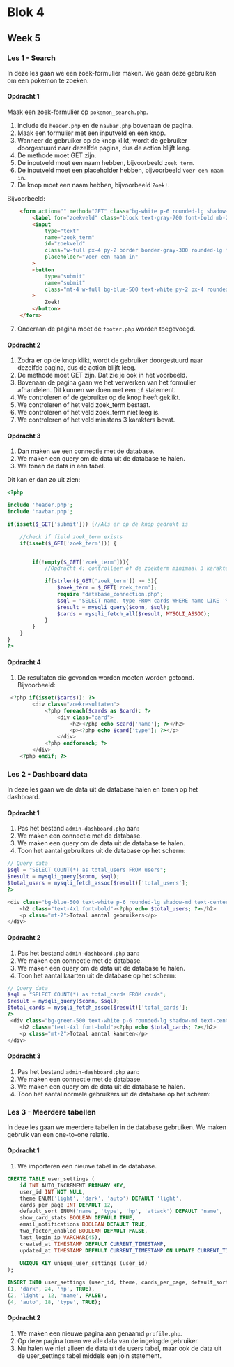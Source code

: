 # Blok 4

## Week 5

### Les 1 - Search   

In deze les gaan we een zoek-formulier maken. We gaan deze gebruiken om een pokemon te zoeken.

#### Opdracht 1

Maak een zoek-formulier op `pokemon_search.php`.

1. include de `header.php` en de `navbar.php` bovenaan de pagina.
2. Maak een formulier met een inputveld en een knop.
3. Wanneer de gebruiker op de knop klikt, wordt de gebruiker doorgestuurd naar dezelfde pagina, dus de action blijft leeg.
4. De methode moet GET zijn.
5. De inputveld moet een naam hebben, bijvoorbeeld `zoek_term`.
5. De inputveld moet een placeholder hebben, bijvoorbeeld `Voer een naam in`.
6. De knop moet een naam hebben, bijvoorbeeld `Zoek!`.

Bijvoorbeeld:
```html
    <form action="" method="GET" class="bg-white p-6 rounded-lg shadow-md w-full max-w-md">
        <label for="zoekveld" class="block text-gray-700 font-bold mb-2">Zoek op naam</label>
        <input 
            type="text" 
            name="zoek_term" 
            id="zoekveld" 
            class="w-full px-4 py-2 border border-gray-300 rounded-lg focus:outline-none focus:ring-2 focus:ring-blue-500"
            placeholder="Voer een naam in"
        >
        <button  
            type="submit" 
            name="submit"
            class="mt-4 w-full bg-blue-500 text-white py-2 px-4 rounded-lg hover:bg-blue-600 transition duration-300"
        >
            Zoek!
        </button>
    </form>
```

7. Onderaan de pagina moet de `footer.php` worden toegevoegd.

#### Opdracht 2

1. Zodra er op de knop klikt, wordt de gebruiker doorgestuurd naar dezelfde pagina, dus de action blijft leeg.
2. De methode moet GET zijn. Dat zie je ook in het voorbeeld.
3. Bovenaan de pagina gaan we het verwerken van het formulier afhandelen. Dit kunnen we doen met een `if` statement.
4. We controleren of de gebruiker op de knop heeft geklikt.
5. We controleren of het veld zoek_term bestaat.
6. We controleren of het veld zoek_term niet leeg is.
7. We controleren of het veld minstens 3 karakters bevat.


#### Opdracht 3

1. Dan maken we een connectie met de database.
2. We maken een query om de data uit de database te halen.
3. We tonen de data in een tabel.


Dit kan er dan zo uit zien:

```php
<?php

include 'header.php';
include 'navbar.php';

if(isset($_GET['submit'])) {//Als er op de knop gedrukt is

    //check if field zoek_term exists
    if(isset($_GET['zoek_term'])) {


        if(!empty($_GET['zoek_term'])){
            //Opdracht 4: controlleer of de zoekterm minimaal 3 karakters lang is

            if(strlen($_GET['zoek_term']) >= 3){
                $zoek_term = $_GET['zoek_term'];
                require "database_connection.php";
                $sql = "SELECT name, type FROM cards WHERE name LIKE '%$zoek_term%'";
                $result = mysqli_query($conn, $sql);
                $cards = mysqli_fetch_all($result, MYSQLI_ASSOC);
            }
        }
    }
}
?>

```

#### Opdracht 4

1. De resultaten die gevonden worden moeten worden getoond. Bijvoorbeeld:

```php
 <?php if(isset($cards)): ?>
        <div class="zoekresultaten">
            <?php foreach($cards as $card): ?>
                <div class="card">
                    <h2><?php echo $card['name']; ?></h2>
                    <p><?php echo $card['type']; ?></p>
                </div>
            <?php endforeach; ?>
        </div>
    <?php endif; ?>
```

### Les 2 - Dashboard data

In deze les gaan we de data uit de database halen en tonen op het dashboard.

#### Opdracht 1

1. Pas het bestand `admin-dashboard.php` aan: 
2. We maken een connectie met de database.
3. We maken een query om de data uit de database te halen.
4. Toon het aantal gebruikers uit de database op het scherm:


```php
// Query data
$sql = "SELECT COUNT(*) as total_users FROM users";
$result = mysqli_query($conn, $sql);
$total_users = mysqli_fetch_assoc($result)['total_users'];
?>

<div class="bg-blue-500 text-white p-6 rounded-lg shadow-md text-center">
    <h2 class="text-4xl font-bold"><?php echo $total_users; ?></h2>
    <p class="mt-2">Totaal aantal gebruikers</p>
</div>
```

#### Opdracht 2

1. Pas het bestand `admin-dashboard.php` aan: 
2. We maken een connectie met de database.
3. We maken een query om de data uit de database te halen.
4. Toon het aantal kaarten uit de database op het scherm:


```php
// Query data
$sql = "SELECT COUNT(*) as total_cards FROM cards";
$result = mysqli_query($conn, $sql);
$total_cards = mysqli_fetch_assoc($result)['total_cards'];
?>
 <div class="bg-green-500 text-white p-6 rounded-lg shadow-md text-center">
    <h2 class="text-4xl font-bold"><?php echo $total_cards; ?></h2>
    <p class="mt-2">Totaal aantal kaarten</p>
</div>
```

#### Opdracht 3

1. Pas het bestand `admin-dashboard.php` aan: 
2. We maken een connectie met de database.
3. We maken een query om de data uit de database te halen.
4. Toon het aantal normale gebruikers uit de database op het scherm:

### Les 3 - Meerdere tabellen

In deze les gaan we meerdere tabellen in de database gebruiken. We maken gebruik van een one-to-one relatie. 

#### Opdracht 1

1. We importeren een nieuwe tabel in de database.

```sql
CREATE TABLE user_settings (
    id INT AUTO_INCREMENT PRIMARY KEY,
    user_id INT NOT NULL,
    theme ENUM('light', 'dark', 'auto') DEFAULT 'light',
    cards_per_page INT DEFAULT 12,
    default_sort ENUM('name', 'type', 'hp', 'attack') DEFAULT 'name',
    show_card_stats BOOLEAN DEFAULT TRUE,
    email_notifications BOOLEAN DEFAULT TRUE,
    two_factor_enabled BOOLEAN DEFAULT FALSE,
    last_login_ip VARCHAR(45),
    created_at TIMESTAMP DEFAULT CURRENT_TIMESTAMP,
    updated_at TIMESTAMP DEFAULT CURRENT_TIMESTAMP ON UPDATE CURRENT_TIMESTAMP,
    
    UNIQUE KEY unique_user_settings (user_id)
);

INSERT INTO user_settings (user_id, theme, cards_per_page, default_sort, email_notifications) VALUES
(1, 'dark', 24, 'hp', TRUE),
(2, 'light', 12, 'name', FALSE),
(4, 'auto', 18, 'type', TRUE);
```

#### Opdracht 2

1. We maken een nieuwe pagina aan genaamd `profile.php`.
2. Op deze pagina tonen we alle data van de ingelogde gebruiker.
3. Nu halen we niet alleen de data uit de users tabel, maar ook de data uit de user_settings tabel middels een join statement.


